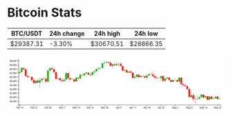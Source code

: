 # Bitcoin Stats

BTC/USDT|24h change|24h high|24h low|
|---|---|---|---|
|$29387.31|-3.30%|$30670.51|$28866.35|

<img src="./chart.svg">
